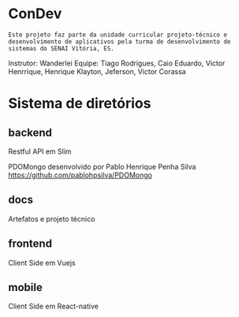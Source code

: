 # ConDev

    Este projeto faz parte da unidade curricular projeto-técnico e desenvolvimento de aplicativos pela turma de desenvolvimento de sistemas do SENAI Vitória, ES.

Instrutor: Wanderlei
Equipe: Tiago Rodrigues, Caio Eduardo, Victor Henrrique, Henrique Klayton, Jeferson, Victor Corassa

# Sistema de diretórios

## backend

Restful API em Slim

PDOMongo desenvolvido por Pablo Henrique Penha Silva
https://github.com/pablohpsilva/PDOMongo

## docs

Artefatos e projeto técnico

## frontend

Client Side em Vuejs

## mobile

Client Side em React-native
